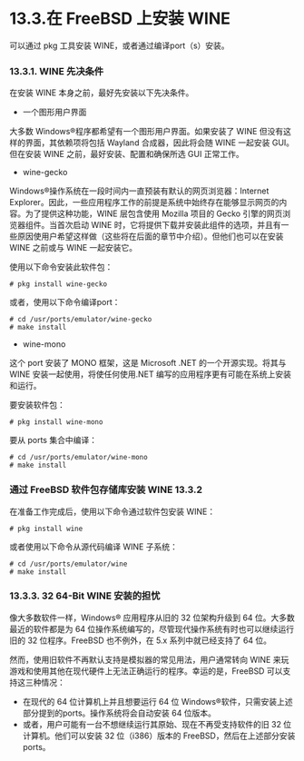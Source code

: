 # 13.3.在 FreeBSD 上安装 WINE

可以通过 pkg 工具安装 WINE，或者通过编译port（s）安装。

### 13.3.1. WINE 先决条件

在安装 WINE 本身之前，最好先安装以下先决条件。

* 一个图形用户界面

大多数 Windows®程序都希望有一个图形用户界面。如果安装了 WINE 但没有这样的界面，其依赖项将包括 Wayland 合成器，因此将会随 WINE 一起安装 GUI。但在安装 WINE 之前，最好安装、配置和确保所选 GUI 正常工作。

* wine-gecko

Windows®操作系统在一段时间内一直预装有默认的网页浏览器：Internet Explorer。因此，一些应用程序工作的前提是系统中始终存在能够显示网页的内容。为了提供这种功能，WINE 层包含使用 Mozilla 项目的 Gecko 引擎的网页浏览器组件。当首次启动 WINE 时，它将提供下载并安装此组件的选项，并且有一些原因使用户希望这样做（这些将在后面的章节中介绍）。但他们也可以在安装 WINE 之前或与 WINE 一起安装它。

使用以下命令安装此软件包：

```
# pkg install wine-gecko
```

或者，使用以下命令编译port：

```
# cd /usr/ports/emulator/wine-gecko
# make install
```

* wine-mono

这个 port 安装了 MONO 框架，这是 Microsoft .NET 的一个开源实现。将其与 WINE 安装一起使用，将使任何使用.NET 编写的应用程序更有可能在系统上安装和运行。

要安装软件包：

```
# pkg install wine-mono
```

要从 ports 集合中编译：

```
# cd /usr/ports/emulator/wine-mono
# make install
```

### 通过 FreeBSD 软件包存储库安装 WINE 13.3.2

在准备工作完成后，使用以下命令通过软件包安装 WINE：

```
# pkg install wine
```

或者使用以下命令从源代码编译 WINE 子系统：

```
# cd /usr/ports/emulator/wine
# make install
```

### 13.3.3. 32 64-Bit WINE 安装的担忧

像大多数软件一样，Windows® 应用程序从旧的 32 位架构升级到 64 位。大多数最近的软件都是为 64 位操作系统编写的，尽管现代操作系统有时也可以继续运行旧的 32 位程序。FreeBSD 也不例外，在 5.x 系列中就已经支持了 64 位。

然而，使用旧软件不再默认支持是模拟器的常见用法，用户通常转向 WINE 来玩游戏和使用其他在现代硬件上无法正确运行的程序。幸运的是，FreeBSD 可以支持这三种情况：

* 在现代的 64 位计算机上并且想要运行 64 位 Windows®软件，只需安装上述部分提到的ports。操作系统将会自动安装 64 位版本。
* 或者，用户可能有一台不想继续运行其原始、现在不再受支持软件的旧 32 位计算机。他们可以安装 32 位（i386）版本的 FreeBSD，然后在上述部分安装ports。
